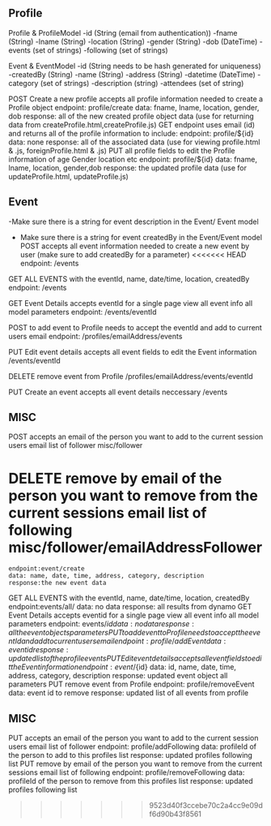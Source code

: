 ## Profile

Profile & ProfileModel
-id (String (email from authentication))
-fname (String)
-lname (String)
-location (String)
-gender (String)
-dob (DateTime)
-events (set of strings)
-following (set of strings)

Event & EventModel
-id (String needs to be hash generated for uniqueness)
-createdBy (String)
-name (String)
-address (String)
-datetime (DateTime)
-category (set of strings)
-description (string)
-attendees (set of string)

POST Create a new profile accepts all profile information needed to create a Profile object 
    endpoint: profile/create
    data: fname, lname, location, gender, dob
    response: all of the new created profile object data
    (use for returning data from createProfile.html,createProfile.js)
GET endpoint uses email (id) and returns all of the profile information to include:
    endpoint: profile/${id}
    data: none
    response: all of the associated data
    (use for viewing profile.html & .js, foreignProfile.html & .js)
PUT  all profile fields to edit the Profile information of age Gender location etc
    endpoint: profile/${id}
    data: fname, lname, location, gender,dob
    response: the updated profile data
    (use for updateProfile.html, updateProfile.js)

## Event
-Make sure there is a string for event description in the Event/ Event model
- Make sure there is a string for event createdBy in the Event/Event model
POST accepts all event information needed to create a new event by user (make sure to add createdBy for a parameter)
<<<<<<< HEAD
        endpoint:  /events

GET ALL EVENTS with the eventId, name, date/time, location, createdBy
        endpoint:  /events

GET Event Details accepts eventId for a single page view all event info all model parameters
        endpoint:   /events/eventId

POST to add event to Profile needs to accept the eventId and add to current users email
        endpoint: /profiles/emailAddress/events

PUT Edit event details accepts all event fields to edit the Event information
        /events/eventId

DELETE remove event from Profile
        /profiles/emailAddress/events/eventId

PUT Create an event accepts all event details neccessary 
        /events

## MISC
POST accepts an email of the person you want to add to the current session users email list of follower
        misc/follower

DELETE remove by email of the person you want to remove from the current sessions email list of following
        misc/follower/emailAddressFollower
=======
    endpoint:event/create
    data: name, date, time, address, category, description
    response:the new event data
GET ALL EVENTS with the eventId, name, date/time, location, createdBy
    endpoint:events/all/
    data: no data
    response: all results from dynamo
GET Event Details accepts eventid for a single page view all event info all model parameters
    endpoint: events/${id}
    data: no data
    response: all the event objects parameters
PUT to add event to Profile needs to accept the eventId and add to current users email
    endpoint: profile/addEvent
    data: event id
    response: updated list of the profile events
PUT Edit event details accepts all event fields to edit the Event information
    endpoint: event/${id}
    data: id, name, date, time, address, category, description
    response: updated event object all parameters
PUT remove event from Profile
    endpoint: profile/removeEvent
    data: event id to remove
    response: updated list of all events from profile
## MISC
PUT accepts an email of the person you want to add to the current session users email list of follower
    endpoint: profile/addFollowing
    data: profileId of the person to add to this profiles list
    response: updated profiles following list
PUT remove by email of the person you want to remove from the current sessions email list of following
    endpoint: profile/removeFollowing
    data: profileId of the person to remove from this profiles list
    response: updated profiles following list
>>>>>>> 9523d40f3ccebe70c2a4cc9e09df6d90b43f8561
